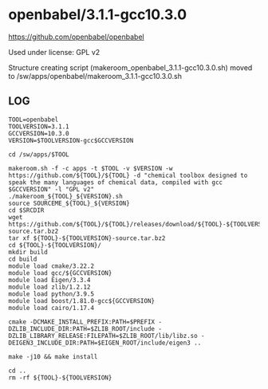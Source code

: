 openbabel/3.1.1-gcc10.3.0
========================

<https://github.com/openbabel/openbabel>

Used under license:
GPL v2

Structure creating script (makeroom_openbabel_3.1.1-gcc10.3.0.sh) moved to /sw/apps/openbabel/makeroom_3.1.1-gcc10.3.0.sh

LOG
---



    TOOL=openbabel
    TOOLVERSION=3.1.1
    GCCVERSION=10.3.0
    VERSION=$TOOLVERSION-gcc$GCCVERSION

    cd /sw/apps/$TOOL

    makeroom.sh -f -c apps -t $TOOL -v $VERSION -w https://github.com/${TOOL}/${TOOL} -d "chemical toolbox designed to speak the many languages of chemical data, compiled with gcc $GCCVERSION" -l "GPL v2"
    ./makeroom_${TOOL}_${VERSION}.sh 
    source SOURCEME_${TOOL}_${VERSION} 
    cd $SRCDIR
    wget https://github.com/${TOOL}/${TOOL}/releases/download/${TOOL}-${TOOLVERSION//./-}/${TOOL}-${TOOLVERSION}-source.tar.bz2
    tar xf ${TOOL}-${TOOLVERSION}-source.tar.bz2 
    cd ${TOOL}-${TOOLVERSION}/
    mkdir build
    cd build
    module load cmake/3.22.2
    module load gcc/${GCCVERSION}
    module load Eigen/3.3.4
    module load zlib/1.2.12
    module load python/3.9.5
    module load boost/1.81.0-gcc${GCCVERSION}
    module load cairo/1.17.4

    cmake -DCMAKE_INSTALL_PREFIX:PATH=$PREFIX -DZLIB_INCLUDE_DIR:PATH=$ZLIB_ROOT/include -DZLIB_LIBRARY_RELEASE:FILEPATH=$ZLIB_ROOT/lib/libz.so -DEIGEN3_INCLUDE_DIR:PATH=$EIGEN_ROOT/include/eigen3 ..

    make -j10 && make install

    cd ..
    rm -rf ${TOOL}-${TOOLVERSION}


